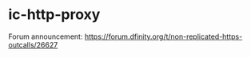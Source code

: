 # ic-http-proxy

Forum announcement: https://forum.dfinity.org/t/non-replicated-https-outcalls/26627
